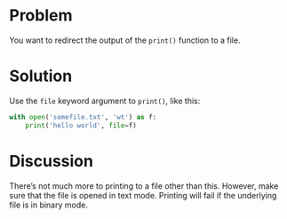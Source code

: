 # Problem

You want to redirect the output of the `print()` function to a file.

# Solution

Use the `file` keyword argument to `print()`, like this:

```python
with open('somefile.txt', 'wt') as f:
    print('hello world', file=f)
```

# Discussion

There’s not much more to printing to a file other than this. However, make sure that the file is opened in text mode. Printing will fail if the underlying file is in binary mode.